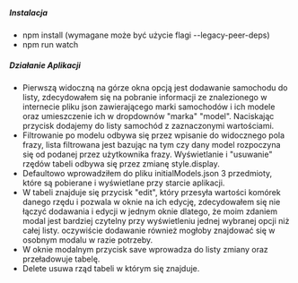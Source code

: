 ##### Instalacja
* npm install (wymagane może być użycie flagi --legacy-peer-deps)
* npm run watch 

##### Działanie Aplikacji
* Pierwszą widoczną na górze okna opcją jest dodawanie samochodu do listy, zdecydowałem się na pobranie informacji ze znalezionego w internecie pliku json zawierającego marki samochodów i ich modele oraz umieszczenie ich w dropdownów "marka" "model". Naciskając przycisk dodajemy do listy samochód z zaznaczonymi wartościami.
* Filtrowanie po modelu odbywa się przez wpisanie do widocznego pola frazy, lista filtrowana jest bazując na tym czy dany model rozpoczyna się od podanej przez użytkownika frazy. Wyświetlanie i "usuwanie" rzędów tabeli odbywa się przez zmianę style.display.
* Defaultowo wprowadziłem do pliku initialModels.json 3 przedmioty, które są pobierane i wyświetlane przy starcie aplikacji. 
* W tabeli znajduje się przycisk "edit", który przesyła wartości komórek danego rzędu i pozwala w oknie na ich edycję, zdecydowałem się nie łączyć dodawania i edycji w jednym oknie dlatego, że moim zdaniem modal jest bardziej czytelny przy wyświetleniu jednej wybranej opcji niż całej listy. oczywiście dodawanie również mogłoby znajdować się w osobnym modalu w razie potrzeby.
* W oknie modalnym przycisk save wprowadza do listy zmiany oraz przeładowuje tabelę.
* Delete usuwa rząd tabeli w którym się znajduje.